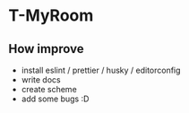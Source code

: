 # T-MyRoom

## How improve 
* install eslint / prettier / husky / editorconfig
* write docs 
* create scheme  
* add some bugs :D